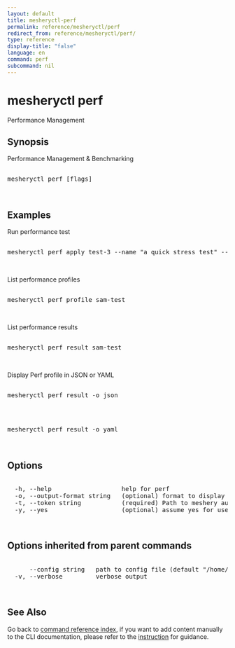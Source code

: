 ```yaml
---
layout: default
title: mesheryctl-perf
permalink: reference/mesheryctl/perf
redirect_from: reference/mesheryctl/perf/
type: reference
display-title: "false"
language: en
command: perf
subcommand: nil
---
```


# mesheryctl perf

Performance Management

## Synopsis

Performance Management & Benchmarking

<pre class='codeblock-pre'>
<div class='codeblock'>
mesheryctl perf [flags]

</div>
</pre> 

## Examples

Run performance test
<pre class='codeblock-pre'>
<div class='codeblock'>
mesheryctl perf apply test-3 --name "a quick stress test" --url http://192.168.1.15/productpage --qps 300 --concurrent-requests 2 --duration 30s

</div>
</pre> 

List performance profiles
<pre class='codeblock-pre'>
<div class='codeblock'>
mesheryctl perf profile sam-test

</div>
</pre> 

List performance results
<pre class='codeblock-pre'>
<div class='codeblock'>
mesheryctl perf result sam-test

</div>
</pre> 

Display Perf profile in JSON or YAML
<pre class='codeblock-pre'>
<div class='codeblock'>
mesheryctl perf result -o json

</div>
</pre> 

<pre class='codeblock-pre'>
<div class='codeblock'>
mesheryctl perf result -o yaml

</div>
</pre> 

## Options

<pre class='codeblock-pre'>
<div class='codeblock'>
  -h, --help                   help for perf
  -o, --output-format string   (optional) format to display in [json|yaml]
  -t, --token string           (required) Path to meshery auth config
  -y, --yes                    (optional) assume yes for user interactive prompts.

</div>
</pre>

## Options inherited from parent commands

<pre class='codeblock-pre'>
<div class='codeblock'>
      --config string   path to config file (default "/home/runner/.meshery/config.yaml")
  -v, --verbose         verbose output

</div>
</pre>

## See Also

Go back to [command reference index](/reference/mesheryctl/), if you want to add content manually to the CLI documentation, please refer to the [instruction](/project/contributing/contributing-cli#preserving-manually-added-documentation) for guidance.
